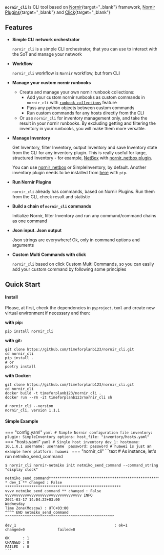 **`nornir_cli`** is CLI tool based on [Nornir](https://github.com/nornir-automation/nornir){target="_blank"} framework, [Nornir Plugins](https://nornir.tech/nornir/plugins/){target="_blank"} and [Click](https://github.com/pallets/click){target="_blank"}

## Features 

* **Simple CLI network orchestrator**

    `nornir_cli` is a simple CLI orchestrator, that you can use to interact with the SoT and manage your network

* **Workflow**

    `nornir_cli` workflow is `Nornir` workflow, but from CLI

* **Manage your custom nornir runbooks**

    * Create and manage your own nornir runbook collections: 
        * Add your custom nornir runbooks as custom commands in `nornir_cli` with [`runbook collections`](https://timeforplanb123.github.io/nornir_cli/workflow/#runbook-collections) feature
        * Pass any python objects between custom commands 
        * Run custom commands for any hosts directly from the CLI
    * Or use `nornir_cli` for inventory management only, and take the result in your nornir runbooks. By excluding getting and filtering the inventory in your runbooks, you will make them more versatile.

* **Manage Inventory**

    Get Inventory, filter Inventory, output Inventory and save Inventory state from the CLI for any inventory plugin.
    This is really useful for large, structured Inventory - for example, <a href="https://github.com/netbox-community/netbox" target="_blank">NetBox</a> with <a href="https://github.com/wvandeun/nornir_netbox" target="_blank">nornir_netbox plugin</a>.

    You can use <a href="https://github.com/wvandeun/nornir_netbox" target="_blank">nornir_netbox</a> or SimpleInventory, by default. Another inventory plugin needs to be installed from <a href="https://nornir.tech/nornir/plugins/" target="_blank">here</a> with `pip`. 

* **Run Nornir Plugins**

    `nornir_cli` already has commands, based on Nornir Plugins. Run them from the CLI, check result and statistic

* **Build a chain of `nornir_cli` commands**

    Initialize Nornir, filter Inventory and run any command/command chains as one command

* **Json input. Json output**

    Json strings are everywhere! Ok, only in command options and arguments

* **Custom Multi Commands with click**

    `nornir_cli` based on click Custom Multi Commands, so you can easily add your custom command by following some principles


## Quick Start 

#### Install

Please, at first, check the dependencies in `pyproject.toml` and create new virtual environment if necessary and then:

**with pip:**

```text
pip install nornir_cli
```

**with git:**

```text
git clone https://github.com/timeforplanb123/nornir_cli.git
cd nornir_cli
pip install .
# or
poetry install
```

**with Docker:**

```text
git clone https://github.com/timeforplanb123/nornir_cli.git
cd nornir_cli
docker build -t timeforplanb123/nornir_cli .
docker run --rm -it timeforplanb123/nornir_cli sh

# nornir_cli --version
nornir_cli, version 1.1.1
```

#### Simple Example

=== "config.yaml"
    ```yaml
    # Simple Nornir configuration file
    inventory:
        plugin: SimpleInventory
        options:
            host_file: "inventory/hosts.yaml"
    ```
=== "hosts.yaml"
    ```yaml
    # Single host inventory
    dev_1:
        hostname: 10.1.0.1
        username: username 
        password: password
		# huawei is just an example here
        platform: huawei
    ```
=== "nornir_cli"
    ```text
    # As instance, let's run netmiko_send_command

    $ nornir_cli nornir-netmiko init netmiko_send_command --command_string "display clock"

    netmiko_send_command************************************************************
    * dev_1 ** changed : False *****************************************************
    vvvv netmiko_send_command ** changed : False vvvvvvvvvvvvvvvvvvvvvvvvvvvvvvvvvvv INFO
    2021-03-17 14:04:22+03:00
    Wednesday
    Time Zone(Moscow) : UTC+03:00
    ^^^^ END netmiko_send_command ^^^^^^^^^^^^^^^^^^^^^^^^^^^^^^^^^^^^^^^^^^^^^^^^^^

    dev_1                                             : ok=1               changed=0               failed=0

    OK      : 1
    CHANGED : 0
    FAILED  : 0
    ```
